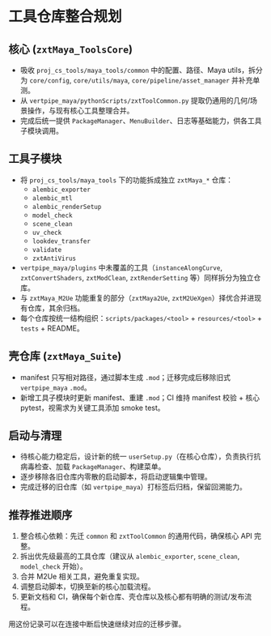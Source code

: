 # 工具仓库整合规划

## 核心 (`zxtMaya_ToolsCore`)
- 吸收 `proj_cs_tools/maya_tools/common` 中的配置、路径、Maya utils，拆分为 `core/config`, `core/utils/maya`, `core/pipeline/asset_manager` 并补充单测。
- 从 `vertpipe_maya/pythonScripts/zxtToolCommon.py` 提取仍通用的几何/场景操作，与现有核心工具整理合并。
- 完成后统一提供 `PackageManager`、`MenuBuilder`、日志等基础能力，供各工具子模块调用。

## 工具子模块
- 将 `proj_cs_tools/maya_tools` 下的功能拆成独立 `zxtMaya_*` 仓库：
  - `alembic_exporter`
  - `alembic_mtl`
  - `alembic_renderSetup`
  - `model_check`
  - `scene_clean`
  - `uv_check`
  - `lookdev_transfer`
  - `validate`
  - `zxtAntiVirus`
- `vertpipe_maya/plugins` 中未覆盖的工具（`instanceAlongCurve`, `zxtConvertShaders`, `zxtModClean`, `zxtRenderSetting` 等）同样拆分为独立仓库。
- 与 `zxtMaya_M2Ue` 功能重复的部分（`zxtMaya2Ue`, `zxtM2UeXgen`）择优合并进现有仓库，其余归档。
- 每个仓库按统一结构组织：`scripts/packages/<tool>` + `resources/<tool>` + `tests` + README。

## 壳仓库 (`zxtMaya_Suite`)
- manifest 只写相对路径，通过脚本生成 `.mod`；迁移完成后移除旧式 `vertpipe_maya` `.mod`。
- 新增工具子模块时更新 manifest、重建 `.mod`；CI 维持 manifest 校验 + 核心 pytest，视需求为关键工具添加 smoke test。

## 启动与清理
- 待核心能力稳定后，设计新的统一 `userSetup.py`（在核心仓库），负责执行抗病毒检查、加载 `PackageManager`、构建菜单。
- 逐步移除各旧仓库内零散的启动脚本，将启动逻辑集中管理。
- 完成迁移的旧仓库（如 `vertpipe_maya`）打标签后归档，保留回溯能力。

## 推荐推进顺序
1. 整合核心依赖：先迁 `common` 和 `zxtToolCommon` 的通用代码，确保核心 API 完整。
2. 拆出优先级最高的工具仓库（建议从 `alembic_exporter`, `scene_clean`, `model_check` 开始）。
3. 合并 M2Ue 相关工具，避免重复实现。
4. 调整启动脚本，切换至新的核心加载流程。
5. 更新文档和 CI，确保每个新仓库、壳仓库以及核心都有明确的测试/发布流程。

用这份记录可以在连接中断后快速继续对应的迁移步骤。
